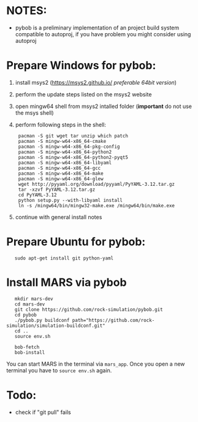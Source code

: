 # NOTES:

  - pybob is a preliminary implementation of an project build system compatible
     to autoproj, if you have problem you might consider using autoproj

# Prepare Windows for pybob:

  1. install msys2 (https://msys2.github.io/ *preferable 64bit version*)
  2. perform the update steps listed on the msys2 website
  3. open mingw64 shell from msys2 intalled folder
     (**important** do not use the msys shell)
  4. perform following steps in the shell:

          pacman -S git wget tar unzip which patch
          pacman -S mingw-w64-x86_64-cmake
          pacman -S mingw-w64-x86_64-pkg-config
          pacman -S mingw-w64-x86_64-python2
          pacman -S mingw-w64-x86_64-python2-pyqt5
          pacman -S mingw-w64-x86_64-libyaml
          pacman -S mingw-w64-x86_64-gcc
          pacman -S mingw-w64-x86_64-make
          pacman -S mingw-w64-x86_64-glew
          wget http://pyyaml.org/download/pyyaml/PyYAML-3.12.tar.gz
          tar -xzvf PyYAML-3.12.tar.gz
          cd PyYAML-3.12
          python setup.py --with-libyaml install
          ln -s /mingw64/bin/mingw32-make.exe /mingw64/bin/make.exe

  5. continue with general install notes

# Prepare Ubuntu for pybob:

       sudo apt-get install git python-yaml

# Install MARS via pybob

       mkdir mars-dev
       cd mars-dev
       git clone https://github.com/rock-simulation/pybob.git
       cd pybob
       ./pybob.py buildconf path="https://github.com/rock-simulation/simulation-buildconf.git"
       cd ..
       source env.sh

       bob-fetch
       bob-install

  You can start MARS in the terminal via `mars_app`.
  Once you open a new terminal you have to `source env.sh` again.
  
# Todo:
  - check if "git pull" fails
